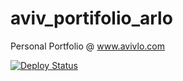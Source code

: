# aviv_portifolio_arlo

Personal Portfolio @ www.avivlo.com

<a href="https://github.com/algo7/aviv_portifolio_arlo/actions?query=workflow%3ADeployment"><img alt="Deploy Status" src="https://github.com/algo7/aviv_portifolio_arlo/workflows/Deployment/badge.svg"></a>
